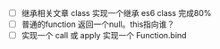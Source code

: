 - [ ] 继承相关文章 class  实现一个继承 es6 class 完成80%
- [ ] 普通的function 返回一个null。this指向谁？
- [ ] 实现一个 call 或 apply 实现一个 Function.bind

